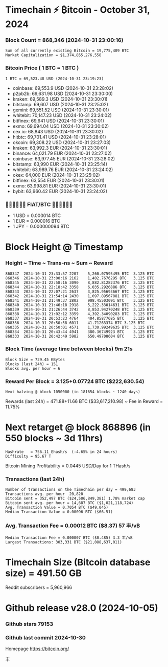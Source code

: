 # Timechain ⚡ ₿itcoin - October 31, 2024
### Block Count = 868,346 (2024-10-31 23:00:16)
    Sum of all currently existing Bitcoin = 19,775,409 BTC
    Market Capitalization = $1,374,855,276,558
### Bitcoin Price ( 1 BTC = 1 BTC )
	1 BTC = 69,523.48 USD (2024-10-31 23:19:23)
- coinbase: 69,553.9 USD (2024-10-31 23:28:02)
- p2pb2b: 69,631.98 USD (2024-10-31 23:30:00)
- kraken: 69,589.3 USD (2024-10-31 23:30:01)
- bitstamp: 69,607 USD (2024-10-31 23:25:02)
- gemini: 69,551.52 USD (2024-10-31 23:30:01)
- whitebit: 70,147.23 USD (2024-10-31 23:24:02)
- bitfinex: 69,641 USD (2024-10-31 23:30:01)
- exmo: 69,694.04 USD (2024-10-31 23:30:02)
- cex.io: 68,843 USD (2024-10-31 23:30:02)
- hitbtc: 69,701.41 USD (2024-10-31 23:28:01)
- okcoin: 69,308.22 USD (2024-10-31 23:27:03)
- kraken: 63,992.3 EUR (2024-10-31 23:30:01)
- binance: 64,021.79 EUR (2024-10-31 23:27:02)
- coinbase: 63,977.45 EUR (2024-10-31 23:28:02)
- bitstamp: 63,990 EUR (2024-10-31 23:25:14)
- whitebit: 63,989.76 EUR (2024-10-31 23:24:02)
- okex: 64,000 EUR (2024-10-31 23:25:02)
- bitfinex: 63,554 EUR (2024-10-31 23:30:01)
- exmo: 63,998.81 EUR (2024-10-31 23:30:01)
- bybit: 63,960.42 EUR (2024-10-31 23:24:02)
### 💱💶💵💷💴💱 FIAT/BTC 💱💴💷💵💶💱
- 1 USD = 0.000014 BTC
- 1 EUR = 0.000016 BTC
- 1 JPY = 0.000000094 BTC
# Block Height @ Timestamp
### Height ~ Time ~ Trans-ns ~ Sum ~ Reward
    868347	2024-10-31 23:33:57	2207	5,260.07595495 BTC	3.125 BTC
    868346	2024-10-31 23:00:16	2162	1,402.7676295 BTC	3.125 BTC
    868345	2024-10-31 22:58:16	3090	8,882.81282376 BTC	3.125 BTC
    868344	2024-10-31 22:18:42	3358	6,035.2926886 BTC	3.125 BTC
    868343	2024-10-31 22:07:21	2637	3,825.95693667 BTC	3.125 BTC
    868342	2024-10-31 21:54:14	2430	1,097.89567881 BTC	3.125 BTC
    868341	2024-10-31 21:49:37	2802	908.45503091 BTC	3.125 BTC
    868340	2024-10-31 21:46:18	2918	5,222.33014631 BTC	3.125 BTC
    868339	2024-10-31 21:26:44	3742	8,853.94270248 BTC	3.125 BTC
    868338	2024-10-31 21:02:12	3359	4,392.34090283 BTC	3.125 BTC
    868337	2024-10-31 20:53:23	4764	404.85877685 BTC	3.125 BTC
    868336	2024-10-31 20:50:58	6011	41.71263374 BTC	3.125 BTC
    868335	2024-10-31 20:50:01	4571	1,730.99249635 BTC	3.125 BTC
    868334	2024-10-31 20:43:44	4941	380.36749923 BTC	3.125 BTC
    868333	2024-10-31 20:42:49	5982	650.49708604 BTC	3.125 BTC
### Block Time (average time between blocks)	9m 21s
    Block Size = 729.45 KBytes
    Blocks (last 24h) = 151
    Blocks avg. per hour = 6
### Reward Per Block = 3.125+0.07724 BTC ($222,630.54) 
    Next halving @ block 1050000 (in 181654 blocks ~ 1240 days)
Rewards (last 24h) = 471.88+11.66 BTC ($33,617,210.98) ~ Fee in Reward = 11.75%
# Next retarget @ block 868896 (in 550 blocks ~ 3d 11hrs)
    Hashrate   = 756.11 Ehash/s  (-4.65% in 24 hours)
    Difficulty = 95.67 T
Bitcoin Mining Profitability = 0.0445 USD/Day for 1 THash/s
### Transactions (last 24h)
    Number of transactions on the Timechain per day = 499,683
    Transactions avg. per hour	20,820
    Bitcoin sent = 352,497 BTC ($24,506,849,381) 1.78% market cap
    Bitcoin sent avg. per hour = 14,687 BTC ($1,021,118,724)
    Avg. Transaction Value = 0.7054 BTC ($49,045)
    Median Transaction Value = 0.00096 BTC ($66.51)
### Avg. Transaction Fee = 0.00012 BTC ($8.37) 57 丰/vB
    Median Transaction Fee = 0.000007 BTC ($0.485) 3.3 丰/vB
    Largest Transactions: 303,331 BTC ($21,088,637,011)
# Timechain Size (Bitcoin database size) = 491.50 GB
Reddit subscribers = 5,960,966
# Github release	v28.0 (2024-10-05)
### Github stars	79153
### Github last commit	2024-10-30

Homepage	https://bitcoin.org/

丰
